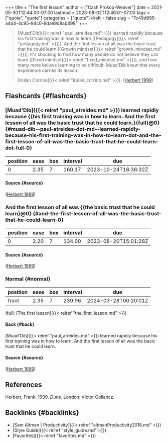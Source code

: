 +++
title = "The first lesson"
author = ["Cash Prokop-Weaver"]
date = 2021-05-30T12:44:00-07:00
lastmod = 2023-08-02T12:46:01-07:00
tags = ["quote", "quote"]
categories = ["quote"]
draft = false
slug = "7c49d995-a4d4-4c95-84c0-9dae9d8ab498"
+++

> [Muad'Dib]({{< relref "paul_atreides.md" >}}) learned rapidly because his first training was in how to learn [[Pedagogy]({{< relref "pedagogy.md" >}})]. And the first lesson of all was the basic trust that he could learn [[Growth mindset]({{< relref "growth_mindset.md" >}})]. It's shocking to find how many people do not believe they can learn [[Fixed mindset]({{< relref "fixed_mindset.md" >}})], and how many more believe learning to be difficult. Muad'Dib knew that every experience carries its lesson.
>
> [Irulan Corrino]({{< relref "irulan_corrino.md" >}}), (<a href="#citeproc_bib_item_1">Herbert 1999</a>)


## Flashcards {#flashcards}


### [Muad'Dib]({{< relref "paul_atreides.md" >}}) learned rapidly because {{his first training was in how to learn. And the first lesson of all was the basic trust that he could learn.}{full}@0} {#muad-dib--paul-atreides-dot-md--learned-rapidly-because-his-first-training-was-in-how-to-learn-dot-and-the-first-lesson-of-all-was-the-basic-trust-that-he-could-learn-dot-full-0}

| position | ease | box | interval | due                  |
|----------|------|-----|----------|----------------------|
| 0        | 2.35 | 7   | 160.17   | 2023-10-24T16:36:32Z |


#### Source {#source}

(<a href="#citeproc_bib_item_1">Herbert 1999</a>)


### And the first lesson of all was {{the basic trust that he could learn}@0} {#and-the-first-lesson-of-all-was-the-basic-trust-that-he-could-learn-0}

| position | ease | box | interval | due                  |
|----------|------|-----|----------|----------------------|
| 0        | 2.20 | 7   | 134.00   | 2023-08-20T15:01:28Z |


#### Source {#source}

(<a href="#citeproc_bib_item_1">Herbert 1999</a>)


### Normal {#normal}

| position | ease | box | interval | due                  |
|----------|------|-----|----------|----------------------|
| front    | 2.35 | 7   | 239.96   | 2024-03-28T00:20:01Z |

(full) [The first lesson]({{< relref "the_first_lesson.md" >}})


#### Back {#back}

[Muad'Dib]({{< relref "paul_atreides.md" >}}) learned rapidly because his first training was in how to learn. And the first lesson of all was the basic trust that he could learn.


#### Source {#source}

(<a href="#citeproc_bib_item_1">Herbert 1999</a>)

## References

<style>.csl-entry{text-indent: -1.5em; margin-left: 1.5em;}</style><div class="csl-bib-body">
  <div class="csl-entry"><a id="citeproc_bib_item_1"></a>Herbert, Frank. 1999. <i>Dune</i>. London: Victor Gollancz.</div>
</div>


## Backlinks {#backlinks}

-   [Sam Altman | Productivity]({{< relref "altmanProductivity2018.md" >}})
-   [Style Guide]({{< relref "style_guide.md" >}})
-   [Favorites]({{< relref "favorites.md" >}})

